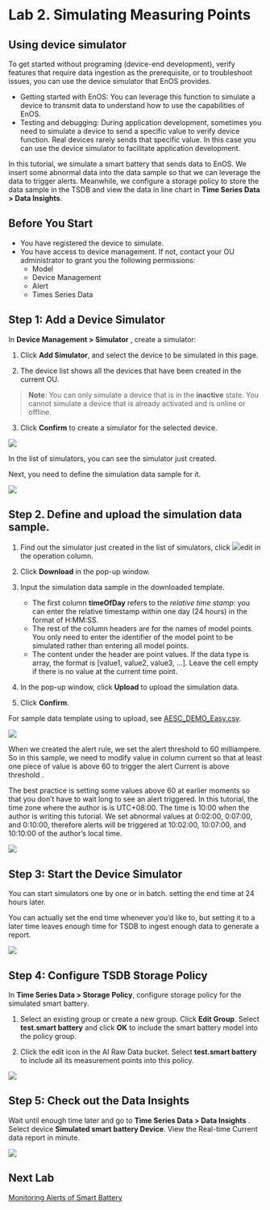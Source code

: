 # Lab 2. Simulating Measuring Points

##  Using device simulator
To get started without programing (device-end development), verify features that require data ingestion as the prerequisite, or to troubleshoot issues, you can use the device simulator that EnOS provides.

- Getting started with EnOS: You can leverage this function to simulate a device to transmit data to understand how 
to use the capabilities of EnOS.
- Testing and debugging: During application development, sometimes you need to simulate a device to send a specific value 
to verify device function. Real devices rarely sends that specific value. In this case you can use the device simulator to facilitate application development.

In this tutorial, we simulate a smart battery that sends data to EnOS. We insert some abnormal data into the 
data sample so that we can leverage the data to trigger alerts. Meanwhile, we configure a storage policy to store the data sample in the TSDB and view the data in line chart in **Time Series Data > Data Insights**.

## Before You Start

- You have registered the device to simulate. 
- You have access to device management. If not, contact your OU administrator to grant you the following permissions:
    - Model
    - Device Management
    - Alert
    - Times Series Data

## Step 1: Add a Device Simulator

In **Device Management > Simulator** , create a simulator:

1. Click **Add Simulator**, and select the device to be simulated in this page.

2. The device list shows all the devices that have been created in the current OU. 

> **Note**: You can only simulate a device that is in the **inactive** state. You cannot simulate a device that is already activated and is online or offline.

3. Click **Confirm** to create a simulator for the selected device.

![](media/simulator_add_new.png)

In the list of simulators, you can see the simulator just created. 

Next, you need to define the simulation data sample for it.

![](media/simulator.png)

## Step 2. Define and upload the simulation data sample. 

1. Find out the simulator just created in the list of simulators, click ![](media/button_edit.png)edit in the operation column.

2. Click **Download** in the pop-up window.

3. Input the simulation data sample in the downloaded template.
    
    - The first column **timeOfDay** refers to the _relative time stamp_: you can enter the relative timestamp within one day (24 hours) in the format of H:MM:SS.    
    - The rest of the column headers are for the names of model points. You only need to enter the identifier of the model point to be simulated rather than entering all model points.     
    - The content under the header are point values. If the data type is array, the format is [value1, value2, value3, …]. Leave the cell empty if there is no value at the current time point.

4. In the pop-up window, click **Upload** to upload the simulation data.

5. Click **Confirm**.

For sample data template using to upload, see [ 
AESC_DEMO_Easy.csv](media/AESC_DEMO_Easy.csv).

![](media/upload.png)

When we created the alert rule, we set the alert threshold to 60 milliampere. So in this sample, we need to modify value in column current so that at least one piece of value is above 60 to trigger the alert Current is above threshold .

The best practice is setting some values above 60 at earlier moments so that you don’t have to wait long to see an alert triggered. In this tutorial, the time zone where the author is is UTC+08:00. The time is 10:00 when the author is writing this tutorial. We set abnormal values at 0:02:00, 0:07:00, and 0:10:00, therefore alerts will be triggered at 10:02:00, 10:07:00, and 10:10:00 of the author’s local time.

![](media/sim_data.png)

## Step 3: Start the Device Simulator

You can start simulators one by one or in batch. setting the end time at 24 hours later.

You can actually set the end time whenever you’d like to, but setting it to a later time leaves enough time for TSDB to ingest enough data to generate a report.

![](media/simulator_start.png)

## Step 4: Configure TSDB Storage Policy

In **Time Series Data > Storage Policy**, configure storage policy for the simulated smart battery.

1. Select an existing group or create a new group. Click **Edit Group**. Select **test.smart battery** and click **OK** to include the 
smart battery model into the policy group.

2. Click the edit icon in the AI Raw Data bucket. Select **test.smart battery** to include all its measurement points into this policy.

![](media/storage_policy.png)

## Step 5: Check out the Data Insights

Wait until enough time later and go to **Time Series Data > Data Insights** . Select device **Simulated smart battery Device**. View the Real-time Current data report in minute.

![](media/data_insight.png)

## Next Lab

[Monitoring Alerts of Smart Battery](302-3_monitoring_alerts_of_device.md)
